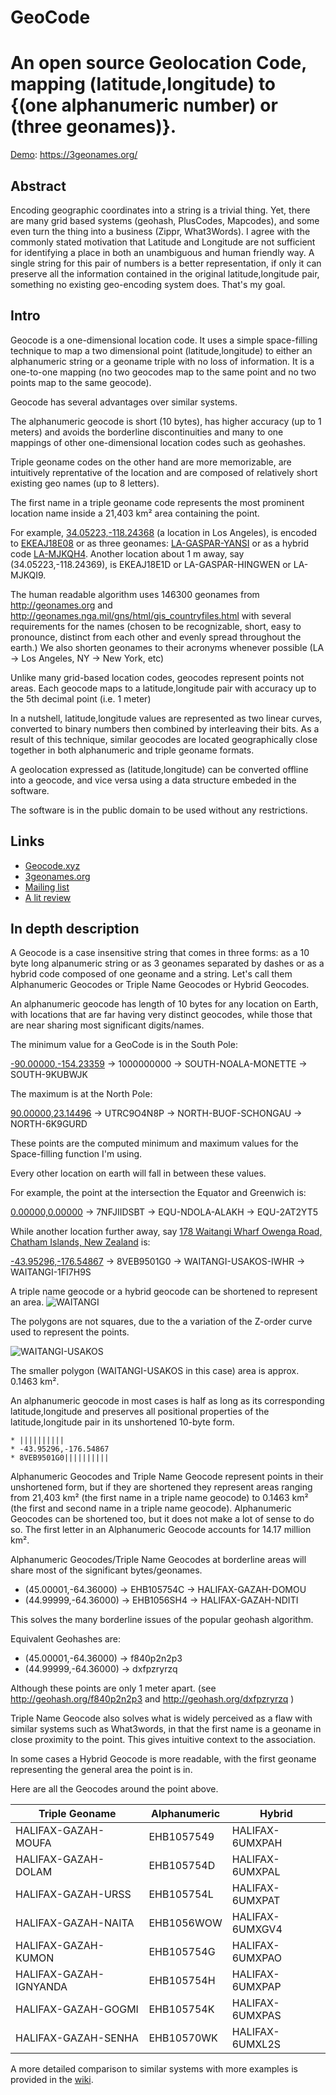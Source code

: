 # GeoCode
An open source Geolocation Code, mapping (latitude,longitude) to {(one alphanumeric number) or (three geonames)}.
==================

[Demo](https://3geonames.org/): https://3geonames.org/

## Abstract

Encoding geographic coordinates into a string is a trivial thing. 
Yet, there are many grid based systems (geohash, PlusCodes, Mapcodes), and some even turn the thing into a business (Zippr, What3Words). 
I agree with the commonly stated motivation that Latitude and Longitude are not sufficient for identifying a place in both an unambiguous and human friendly way. A single string for this pair of numbers is a better representation, if only it can preserve all the information contained in the original latitude,longitude pair, something no existing geo-encoding system does. That's my goal.


## Intro

Geocode is a one-dimensional location code. It uses a simple space-filling technique to map a two dimensional point (latitude,longitude) to either an alphanumeric string or a geoname triple with no loss of information. It is a one-to-one mapping (no two geocodes map to the same point and no two points map to the same geocode).

Geocode has several advantages over similar systems. 

The alphanumeric geocode is short (10 bytes), has higher accuracy (up to 1 meters) and avoids the borderline discontinuities and many to one mappings of other one-dimensional location codes such as geohashes. 

Triple geoname codes on the other hand are more memorizable, are intuitively reprentative of the location and are composed of relatively short existing geo names (up to 8 letters).

The first name in a triple geoname code represents the most prominent location name inside a 21,403 km² area containing the point.

For example,  [34.05223,-118.24368](https://3geonames.org/34.05223,-118.24368) (a location in Los Angeles), is encoded to [EKEAJ18E08](https://3geonames.org/EKEAJ18E08) or as three geonames: [LA-GASPAR-YANSI](https://3geonames.org/LA-GASPAR-YANSI) or as a hybrid code [LA-MJKQH4](https://3geonames.org/LA-MJKQH4). Another location about 1 m away, say (34.05223,-118.24369), is EKEAJ18E1D or LA-GASPAR-HINGWEN or LA-MJKQI9.

The human readable algorithm uses 146300 geonames from http://geonames.org and http://geonames.nga.mil/gns/html/gis_countryfiles.html with several requirements for the names (chosen to be recognizable, short, easy to pronounce, distinct from each other and evenly spread throughout the earth.) We also shorten geonames to their acronyms whenever possible (LA -> Los Angeles, NY -> New York, etc)

Unlike many grid-based location codes, geocodes represent points not areas. Each geocode maps to a latitude,longitude pair with accuracy up to the 5th decimal point (i.e. 1 meter)

In a nutshell, latitude,longitude values are represented as two linear curves, converted to binary numbers then combined by interleaving their bits. As a result of this technique, similar geocodes are located geographically close together in both alphanumeric and triple geoname formats.

A geolocation expressed as (latitude,longitude) can be converted offline into a geocode, and vice versa using a data structure embeded in the software.

The software is in the public domain to be used without any restrictions.


Links
-----
 * [Geocode.xyz](https://geocode.xyz/)
 * [3geonames.org](https://3geonames.org/)
 * [Mailing list](https://groups.google.com/forum/#!forum/geocode)
 * [A lit review](https://github.com/eruci/geocode/wiki/Comparison-to-similar-systems)


In depth description
-----------
A Geocode is a case insensitive string that comes in three forms: as a 10 byte long alpanumeric string or as 3 geonames separated by dashes or as a hybrid code composed of one geoname and a string. Let's call them Alphanumeric Geocodes or Triple Name Geocodes or Hybrid Geocodes.

An alphanumeric geocode has length of 10 bytes for any location on Earth, with locations that are far having very distinct geocodes, while those that are near sharing most significant digits/names. 

The minimum value for a GeoCode is in the South Pole:

   [-90.00000,-154.23359](https://3geonames.org/-90.00000,-154.23359) -> 1000000000 -> SOUTH-NOALA-MONETTE -> SOUTH-9KUBWJK
    
The maximum is at the North Pole:

   [90.00000,23.14496](https://3geonames.org/90.00000,23.14496) -> UTRC9O4N8P -> NORTH-BUOF-SCHONGAU -> NORTH-6K9GURD
    
These points are the computed minimum and maximum values for the Space-filling function I'm using.

Every other location on earth will fall in between these values.

For example, the point at the intersection the Equator and Greenwich is:

   [0.00000,0.00000](https://3geonames.org/0.00000,0.00000) -> 7NFJIIDSBT -> EQU-NDOLA-ALAKH -> EQU-2AT2YT5
    
While another location further away, say [178 Waitangi Wharf Owenga Road, Chatham Islands, New Zealand](https://geocode.xyz/178%20Waitangi%20Wharf%20Owenga%20Road,%20Chatham%20Islands,%20Ch%20%20New%20Zealand) is:

   [-43.95296,-176.54867](https://3geonames.org/-43.95296,-176.54867) -> 8VEB9501G0 -> WAITANGI-USAKOS-IWHR -> WAITANGI-1FI7H9S
    
A triple name geocode or a hybrid geocode can be shortened to represent an area.
![WAITANGI](https://raw.githubusercontent.com/eruci/geocode/master/waitangi.png)

The polygons are not squares, due to the a variation of the Z-order curve used to represent the points.

![WAITANGI-USAKOS](https://raw.githubusercontent.com/eruci/geocode/master/waitangi-usakos.png)

The smaller polygon (WAITANGI-USAKOS in this case) area is approx. 0.1463 km².

An alphanumeric geocode in most cases is half as long as its corresponding latitude,longitude and preserves all positional properties of the latitude,longitude pair in its unshortened 10-byte form. 

    * ||||||||||
    * -43.95296,-176.54867
    * 8VEB9501G0||||||||||

Alphanumeric Geocodes and Triple Name Geocode represent points in their unshortened form, but if they are shortened they represent areas ranging from 21,403 km² (the first name in a triple name geocode) to 0.1463 km² (the first and second name in a triple name geocode). Alphanumeric Geocodes can be shortened too, but it does not make a lot of sense to do so. The first letter in an Alphanumeric Geocode accounts for 14.17 million km².

Alphanumeric Geocodes/Triple Name Geocodes at borderline areas will share most of the significant bytes/geonames.
   * (45.00001,-64.36000) -> EHB105754C -> HALIFAX-GAZAH-DOMOU
   * (44.99999,-64.36000) -> EHB1056SH4 -> HALIFAX-GAZAH-NDITI
   
This solves the many borderline issues of the popular geohash algorithm. 

Equivalent Geohashes are:
   * (45.00001,-64.36000) -> f840p2n2p3 
   * (44.99999,-64.36000) -> dxfpzryrzq 
   
Although these points are only 1 meter apart. (see http://geohash.org/f840p2n2p3  and http://geohash.org/dxfpzryrzq )

Triple Name Geocode also solves what is widely perceived as a flaw with similar systems such as What3words, in that the first name is a geoname in close proximity to the point. This gives intuitive context to the association. 

In some cases a Hybrid Geocode is more readable, with the first geoname representing the general area the point is in.

Here are all the Geocodes around the point above. 

| Triple Geoname  | Alphanumeric | Hybrid |
| ------------- | ------------- | ------------- |
| HALIFAX-GAZAH-MOUFA  | EHB1057549  | HALIFAX-6UMXPAH  |
| HALIFAX-GAZAH-DOLAM  | EHB105754D  | HALIFAX-6UMXPAL  |
| HALIFAX-GAZAH-URSS	| EHB105754L	| HALIFAX-6UMXPAT    |
| HALIFAX-GAZAH-NAITA	| EHB1056WOW	| HALIFAX-6UMXGV4 |
| HALIFAX-GAZAH-KUMON	| EHB105754G	| HALIFAX-6UMXPAO |
| HALIFAX-GAZAH-IGNYANDA	| EHB105754H	| HALIFAX-6UMXPAP |
| HALIFAX-GAZAH-GOGMI	| EHB105754K	| HALIFAX-6UMXPAS |
| HALIFAX-GAZAH-SENHA	| EHB10570WK	| HALIFAX-6UMXL2S |

A more detailed comparison to similar systems with more examples is provided in the [wiki](https://github.com/eruci/geocode/wiki/Comparison-to-similar-systems).


